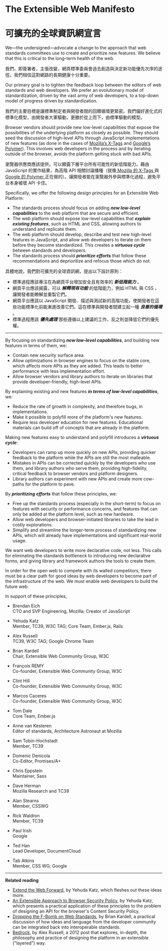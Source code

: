 The Extensible Web Manifesto
============================

可擴充的全球資訊網宣言
======================

We—the undersigned—advocate a change to the approach that web standards committees use to create and prioritize new features. We believe that this is critical to the long-term health of the web.

我們，即簽署者，主張改變，網頁標準委員會過去創造與決定新功能優先次序的途徑。我們相信這對網路的長期健康十分重要。

Our primary goal is to tighten the feedback loop between the editors of web standards and web developers. We prefer an evolutionary model of standardization, driven by the vast army of web developers, to a top-down model of progress driven by standardization.

我們的主要目標是讓標準制定者與開發者間的回饋循環更緊密。我們偏好進化式的標準化模型，由開發者大軍驅動，更勝於從上而下，由標準驅動的模型。

Browser vendors should provide new low-level capabilities that expose the possibilities of the underlying platform as closely as possible. They should seed the discussion of high-level APIs through JavaScript implementations of new features (as done in the cases of [Mozilla’s X-Tags](http://www.x-tags.org/) and [Google’s Polymer](http://www.polymer-project.org/)). This involves web developers in the process and by iterating outside of the browser, avoids the platform getting stuck with bad APIs.

瀏覽器供應商應該提供，可以顯露下層平台所有可能性的新低階能力。藉由 JavaScript 的實作結果，為高階 API 相關討論播種（就像[ Mozilla 的 X-Tags ](http://www.x-tags.org/)與[ Google 的 Polymer ](http://www.polymer-project.org/)正在做的）。讓開發者能在瀏覽器外參與標準化過程，避免平台本身被壞 API 卡住。

Specifically, we offer the following design principles for an Extensible Web Platform:
* The standards process should focus on adding ***_new low-level capabilities_*** to the web platform that are secure and efficient.
* The web platform should expose low-level capabilities that ***_explain existing features_***, such as HTML and CSS, allowing authors to understand and replicate them.
* The web platform should develop, describe and test new high-level features in JavaScript, and allow web developers to iterate on them before they become standardized. This creates a ***_virtuous cycle_*** between standards and developers.
* The standards process should ***_prioritize efforts_*** that follow these recommendations and deprioritize and refocus those which do not.

具體地說，我們對可擴充的全球資訊網，提出以下設計原則：
* 標準過程應該專注在為網頁平台增加安全且有效率的 ***_新低階能力_*** 。
* 網頁平台應該揭露，可以 ***_解釋現有功能_*** 的低階能力，例如 HTML 與 CSS ，讓開發者能瞭解並重製它們。
* 網頁平台應該以 JavaScript 開發、描述與測試新的高階功能，使開發者在這些功能標準化前能漸進改善它們。這在標準與開發者間建立起一種 ***_良善的循環_*** 。
* 標準過程應該 ***_優先處理_*** 那些遵循以上建議的工作，反之則並降低它們的優先權。

------

By focusing on standardizing ***_new low-level capabilities_***, and building new features in terms of them, we:
* Contain new security surface area.
* Allow optimizations in browser engines to focus on the stable core, which affects more APIs as they are added. This leads to better performance with less implementation effort.
* Allow browser vendors and library authors to iterate on libraries that provide developer-friendly, high-level APIs.

By explaining existing and new features ***_in terms of low-level capabilities_***, we:
* Reduce the rate of growth in complexity, and therefore bugs, in implementations.
* Make it possible to polyfill more of the platform's new features.
* Require less developer education for new features. Educational materials can build off of concepts that are already in the platform.

Making new features easy to understand and polyfill introduces a ***_virtuous cycle_***:
* Developers can ramp up more quickly on new APIs, providing quicker feedback to the platform while the APIs are still the most malleable.
* Mistakes in APIs can be corrected quickly by the developers who use them, and library authors who serve them, providing high-fidelity, critical feedback to browser vendors and platform designers.
* Library authors can experiment with new APIs and create more cow-paths for the platform to pave.

By ***_prioritizing efforts_*** that follow these principles, we:
* Free up the standards process (especially in the short-term) to focus on features with security or performance concerns, and features that can only be added at the platform level, such as new hardware.
* Allow web developers and browser-initiated libraries to take the lead in costly explorations.
* Simplify and streamline the longer-term process of standardizing new APIs, which will already have implementations and significant real-world usage.


We want web developers to write more declarative code, not less. This calls for eliminating the standards bottleneck to introducing new declarative forms, and giving library and framework authors the tools to create them.


In order for the open web to compete with its walled competitors, there must be a clear path for good ideas by web developers to become part of the infrastructure of the web. We must enable web developers to build the future web.


In support of these principles,

* Brendan Eich <br>
CTO and SVP Engineering, Mozilla; Creator of JavaScript

* Yehuda Katz <br>
Member, TC39, W3C TAG; Core Team, Ember.js, Rails

* Alex Russell <br>
TC39, W3C TAG; Google Chrome Team

* Brian Kardell <br>
Chair, Extensible Web Community Group, W3C

* François REMY <br>
Co-founder, Extensible Web Community Group, W3C

* Clint Hill <br>
Co-founder, Extensible Web Community Group, W3C

* Marcos Caceres <br> 
Co-founder, Extensible Web Community Group, W3C

* Tom Dale <br>
Core Team, Ember.js

* Anne van Kesteren <br>
Editor of standards, Architecture Astronaut at Mozilla

* Sam Tobin-Hochstadt <br>
Member, TC39

* Domenic Denicola <br>
Co-Editor, Promises/A+

* Chris Eppstein <br>
Maintainer, Sass

* Dave Herman <br>
Mozilla Research and TC39

* Alan Stearns <br>
Member, CSSWG

* Rick Waldron <br>
Member, TC39

* Paul Irish <br>
Google

* Ted Han <br>
Lead Developer, DocumentCloud

* Tab Atkins <br>
Member, CSS WG; Google

-----

**Related reading**
* [Extend the Web Forward](http://yehudakatz.com/2013/05/21/extend-the-web-forward/), by Yehuda Katz, which fleshes out these ideas more.
* [An Extensible Approach to Browser Security Policy](http://yehudakatz.com/2013/05/24/an-extensible-approach-to-browser-security-policy/), by Yehuda Katz, which presents a practical application of these principles to the problem of designing an API for the browser's Content Security Policy.
* [Dropping the F-Bomb on Web Standards](https://briankardell.wordpress.com/2013/05/17/dropping-the-f-bomb/), by Brian Kardell, a practical discussion of how ideas and language from the developer community can be integrated back into interoperable standards.
* [Bedrock](http://infrequently.org/2012/04/bedrock/), by Alex Russell, a 2012 post that explores, in-depth, the philosophy and practice of designing the platform in an extensible ("layered") way.
